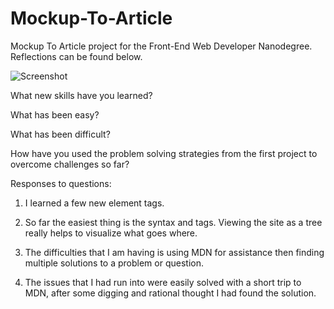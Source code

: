 # Mockup-To-Article
Mockup To Article project for the Front-End Web Developer Nanodegree. Reflections can be found below.

![Screenshot](http://s20.postimg.org/rpjfpueyl/Mockup_to_article_screenshot.png "Screenshot of project")

  
What new skills have you learned?
  
What has been easy?
  
What has been difficult?
  
How have you used the problem solving strategies from the first project to overcome challenges so far?

Responses to questions:

1. I learned a few new element tags. 

2. So far the easiest thing is the syntax and tags. Viewing the site as a tree really helps to visualize what goes where.

3. The difficulties that I am having is using MDN for assistance then finding multiple solutions to a problem or question.

4. The issues that I had run into were easily solved with a short trip to MDN, after some digging and rational thought I had found the solution. 
